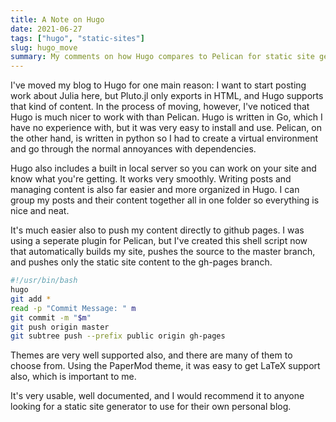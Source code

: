 ```yaml
---
title: A Note on Hugo
date: 2021-06-27
tags: ["hugo", "static-sites"]
slug: hugo_move
summary: My comments on how Hugo compares to Pelican for static site generation
---
```


I've moved my blog to Hugo for one main reason: I want to start posting work about Julia here, but Pluto.jl only exports in HTML, and Hugo supports that kind of content. In the process of moving, however, I've noticed that Hugo is much nicer to work with than Pelican. Hugo is written in Go, which I have no experience with, but it was very easy to install and use. Pelican, on the other hand, is written in python so I had to create a virtual environment and go through the normal annoyances with dependencies.

Hugo also includes a built in local server so you can work on your site and know what you're getting. It works very smoothly. Writing posts and managing content is also far easier and more organized in Hugo. I can group my posts and their content together all in one folder so everything is nice and neat.

It's much easier also to push my content directly to github pages. I was using a seperate plugin for Pelican, but I've created this shell script now that automatically builds my site, pushes the source to the master branch, and pushes only the static site content to the gh-pages branch.

```bash
#!/usr/bin/bash
hugo
git add *
read -p "Commit Message: " m
git commit -m "$m"
git push origin master
git subtree push --prefix public origin gh-pages
```

Themes are very well supported also, and there are many of them to choose from. Using the PaperMod theme, it was easy to get LaTeX support also, which is important to me.

It's very usable, well documented, and I would recommend it to anyone looking for a static site generator to use for their own personal blog.